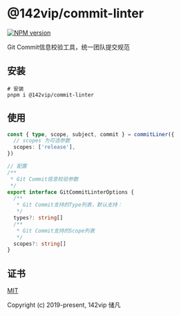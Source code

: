 # @142vip/commit-linter

[![NPM version](https://img.shields.io/npm/v/@142vip/commit-linter?labelColor=0b3d52&color=1da469&label=version)](https://www.npmjs.com/package/@142vip/commit-linter)

Git Commit信息校验工具，统一团队提交规范

## 安装

```shell
# 安装
pnpm i @142vip/commit-linter
```

## 使用

```ts
const { type, scope, subject, commit } = commitLiner({
  // scopes 为可选参数
  scopes: ['release'],
})

// 配置
/**
 * Git Commit信息校验参数
 */
export interface GitCommitLinterOptions {
  /**
   * Git Commit支持的Type列表，默认支持：
   */
  types?: string[]
  /**
   * Git Commit支持的Scope列表
   */
  scopes?: string[]
}
```

## 证书

[MIT](https://opensource.org/license/MIT)

Copyright (c) 2019-present, 142vip 储凡
